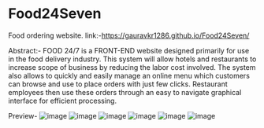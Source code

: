 # Food24Seven
Food ordering website.
link:-https://gauravkr1286.github.io/Food24Seven/


Abstract:-
FOOD 24/7 is a FRONT-END website designed primarily for use in the food delivery industry. This system will allow hotels and restaurants to increase scope of business by reducing the labor cost involved. The system also allows to quickly and easily manage an online menu which customers can browse and use to place orders with just few clicks. Restaurant employees then use these orders through an easy to navigate graphical interface for efficient processing.

Preview-
![image](https://user-images.githubusercontent.com/84120770/208690961-f1e680de-d360-4252-8067-67913c781d6d.png)
![image](https://user-images.githubusercontent.com/84120770/208691057-d72b23dc-c34f-480c-8f71-3ba233115794.png)
![image](https://user-images.githubusercontent.com/84120770/208691125-e807064a-9f05-490d-b268-3a1458db7116.png)
![image](https://user-images.githubusercontent.com/84120770/208691175-e01ae14a-b5d6-4116-a66a-2c0449908ce2.png)
![image](https://user-images.githubusercontent.com/84120770/208691281-83ff0634-f9f2-447c-bfa5-90d64d59a43c.png)
![image](https://user-images.githubusercontent.com/84120770/208691326-a1a29f75-2ffe-46a2-a4e4-4f88f56276d0.png)
